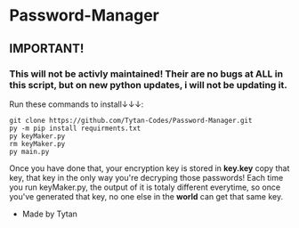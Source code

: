# Password-Manager
## IMPORTANT!
### This will not be activly maintained! Their are no bugs at ALL in this script, but on new python updates, i will not be updating it.
Run these commands to install↓↓↓: 

```
git clone https://github.com/Tytan-Codes/Password-Manager.git
py -m pip install requirments.txt
py keyMaker.py
rm keyMaker.py
py main.py
```

Once you have done that, your encryption key is stored in __key.key__ copy that key, that key in the only way you're decryping those passwords! Each time you run keyMaker.py, the output of it is totaly different everytime, so once you've generated that key, no one else in the __world__ can get that same key.

- Made by Tytan


